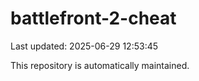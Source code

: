 # battlefront-2-cheat

Last updated: 2025-06-29 12:53:45

This repository is automatically maintained.
